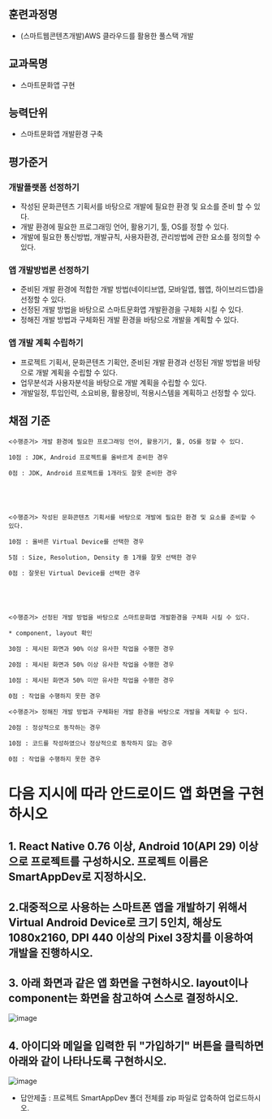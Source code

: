 ## 훈련과정명
- (스마트웹콘텐츠개발)AWS 클라우드를 활용한 풀스택 개발
## 교과목명
- 스마트문화앱 구현
## 능력단위
- 스마트문화앱 개발환경 구축

## 평가준거
### 개발플랫폼 선정하기
- 작성된 문화콘텐츠 기획서를 바탕으로 개발에 필요한 환경 및 요소를 준비 할 수 있다.
- 개발 환경에 필요한 프로그래밍 언어, 활용기기, 툴, OS를 정할 수 있다.
- 개발에 필요한 통신방법, 개발규칙, 사용자환경, 관리방법에 관한 요소를 정의할 수 있다.
### 앱 개발방법론 선정하기
- 준비된 개발 환경에 적합한 개발 방법(네이티브앱, 모바일앱, 웹앱, 하이브리드앱)을 선정할 수 있다.
- 선정된 개발 방법을 바탕으로 스마트문화앱 개발환경을 구체화 시킬 수 있다.
- 정해진 개발 방법과 구체화된 개발 환경을 바탕으로 개발을 계획할 수 있다.
### 앱 개발 계획 수립하기
- 프로젝트 기획서, 문화콘텐츠 기획안, 준비된 개발 환경과 선정된 개발 방법을 바탕으로 개발 계획을 수립할 수 있다.
- 업무분석과 사용자분석을 바탕으로 개발 계획을 수립할 수 있다.
- 개발일정, 투입인력, 소요비용, 활용장비, 적용시스템을 계획하고 선정할 수 있다.

## 채점 기준
```
<수행준거> 개발 환경에 필요한 프로그래밍 언어, 활용기기, 툴, OS를 정할 수 있다.

10점 : JDK, Android 프로젝트를 올바르게 준비한 경우

0점 : JDK, Android 프로젝트를 1개라도 잘못 준비한 경우

 

 

<수행준거> 작성된 문화콘텐츠 기획서를 바탕으로 개발에 필요한 환경 및 요소를 준비할 수 있다.

10점 : 올바른 Virtual Device를 선택한 경우

5점 : Size, Resolution, Density 중 1개를 잘못 선택한 경우

0점 : 잘못된 Virtual Device를 선택한 경우

 

 

<수행준거> 선정된 개발 방법을 바탕으로 스마트문화앱 개발환경을 구체화 시킬 수 있다.

* component, layout 확인

30점 : 제시된 화면과 90% 이상 유사한 작업을 수행한 경우

20점 : 제시된 화면과 50% 이상 유사한 작업을 수행한 경우

10점 : 제시된 화면과 50% 미만 유사한 작업을 수행한 경우

0점 : 작업을 수행하지 못한 경우

<수행준거> 정해진 개발 방법과 구체화된 개발 환경을 바탕으로 개발을 계획할 수 있다.

20점 : 정상적으로 동작하는 경우

10점 : 코드를 작성하였으나 정상적으로 동작하지 않는 경우

0점 : 작업을 수행하지 못한 경우
```

# 다음 지시에 따라 안드로이드 앱 화면을 구현하시오

## 1. React Native 0.76 이상, Android 10(API 29) 이상으로 프로젝트를 구성하시오. 프로젝트 이름은 SmartAppDev로 지정하시오.


## 2.대중적으로 사용하는 스마트폰 앱을 개발하기 위해서 Virtual Android Device로 크기 5인치, 해상도 1080x2160, DPI 440 이상의 Pixel 3장치를 이용하여 개발을 진행하시오.

## 3. 아래 화면과 같은 앱 화면을 구현하시오. layout이나 component는 화면을 참고하여 스스로 결정하시오.

![image](img/1.png)


## 4. 아이디와 메일을 입력한 뒤 "가입하기" 버튼을 클릭하면 아래와 같이 나타나도록 구현하시오.

![image](img/2.png)

* 답안제출 : 프로젝트 SmartAppDev 폴더 전체를 zip 파일로 압축하여 업로드하시오.